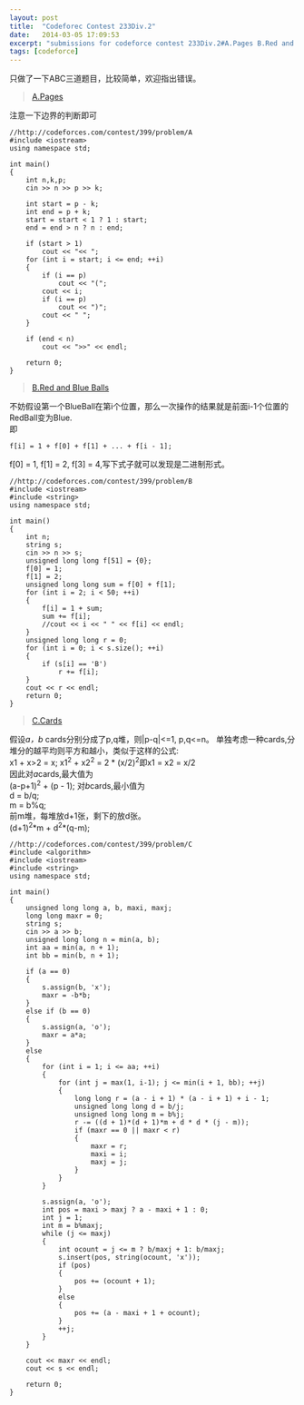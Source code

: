 ```yaml
---
layout: post
title:  "Codeforec Contest 233Div.2"
date:   2014-03-05 17:09:53
excerpt: "submissions for codeforce contest 233Div.2#A.Pages B.Red and Blue Balls C.Cards"
tags: [codeforce]
---
```


只做了一下ABC三道题目，比较简单，欢迎指出错误。
> [A.Pages](http://codeforces.com/contest/399/problem/A)  

注意一下边界的判断即可  

<!--more-->

```
//http://codeforces.com/contest/399/problem/A
#include <iostream>
using namespace std;

int main()
{
    int n,k,p;
    cin >> n >> p >> k;

    int start = p - k;
    int end = p + k;
    start = start < 1 ? 1 : start;
    end = end > n ? n : end;

    if (start > 1)
        cout << "<< ";
    for (int i = start; i <= end; ++i)
    {
        if (i == p)
            cout << "(";
        cout << i;
        if (i == p)
            cout << ")";
        cout << " ";
    }

    if (end < n)
        cout << ">>" << endl;

    return 0;
}
```

> [B.Red and Blue Balls](http://codeforces.com/contest/399/problem/B)    

不妨假设第一个BlueBall在第i个位置，那么一次操作的结果就是前面i-1个位置的RedBall变为Blue.  
即  
```
f[i] = 1 + f[0] + f[1] + ... + f[i - 1];
```

f[0] = 1, f[1] = 2, f[3] = 4,写下式子就可以发现是二进制形式。  

```
//http://codeforces.com/contest/399/problem/B
#include <iostream>
#include <string>
using namespace std;

int main()
{
    int n;
    string s;
    cin >> n >> s;
    unsigned long long f[51] = {0};
    f[0] = 1;
    f[1] = 2;
    unsigned long long sum = f[0] + f[1];
    for (int i = 2; i < 50; ++i)
    {
        f[i] = 1 + sum;
        sum += f[i];
        //cout << i << " " << f[i] << endl;
    }
    unsigned long long r = 0;
    for (int i = 0; i < s.size(); ++i)
    {
        if (s[i] == 'B')
            r += f[i];
    }
    cout << r << endl;
    return 0;
}
```  

> [C.Cards](http://codeforces.com/contest/399/problem/C)  

假设*a，b* cards分别分成了p,q堆，则|p-q|<=1, p,q<=n。
单独考虑一种cards,分堆分的越平均则平方和越小，类似于这样的公式:  
x1 + x>2 = x;
x1<sup>2</sup> + x2<sup>2</sup> = 2 * (x/2)<sup>2</sup>即x1 = x2 = x/2  
因此对*a*cards,最大值为  
(a-p+1)<sup>2</sup> + (p - 1);
对*b*cards,最小值为  
d = b/q;  
m = b%q;  
前m堆，每堆放d+1张，剩下的放d张。  
(d+1)<sup>2</sup>\*m + d<sup>2</sup>\*(q-m);  

```
//http://codeforces.com/contest/399/problem/C
#include <algorithm>
#include <iostream>
#include <string>
using namespace std;

int main()
{
    unsigned long long a, b, maxi, maxj;
    long long maxr = 0;
    string s;
    cin >> a >> b;
    unsigned long long n = min(a, b);
    int aa = min(a, n + 1);
    int bb = min(b, n + 1);

    if (a == 0)
    {
        s.assign(b, 'x');
        maxr = -b*b;
    }
    else if (b == 0)
    {
        s.assign(a, 'o');
        maxr = a*a;
    }
    else
    {
        for (int i = 1; i <= aa; ++i)
        {
            for (int j = max(1, i-1); j <= min(i + 1, bb); ++j)
            {
                long long r = (a - i + 1) * (a - i + 1) + i - 1;
                unsigned long long d = b/j;
                unsigned long long m = b%j;
                r -= ((d + 1)*(d + 1)*m + d * d * (j - m));
                if (maxr == 0 || maxr < r)
                {
                    maxr = r;
                    maxi = i;
                    maxj = j;
                }
            }
        }
    
        s.assign(a, 'o');
        int pos = maxi > maxj ? a - maxi + 1 : 0;
        int j = 1;
        int m = b%maxj;
        while (j <= maxj)
        {
            int ocount = j <= m ? b/maxj + 1: b/maxj;
            s.insert(pos, string(ocount, 'x'));
            if (pos)
            {
                pos += (ocount + 1);
            }
            else
            {
                pos += (a - maxi + 1 + ocount);
            }
            ++j;
        }
    }

    cout << maxr << endl;
    cout << s << endl;

    return 0;
}
```
